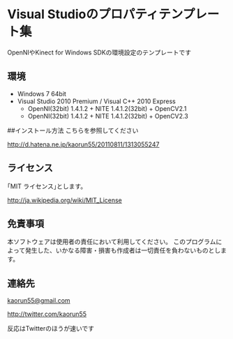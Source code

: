 # Visual Studioのプロパティテンプレート集OpenNIやKinect for Windows SDKの環境設定のテンプレートです## 環境 * Windows 7 64bit * Visual Studio 2010 Premium / Visual C++ 2010 Express    * OpenNI(32bit) 1.4.1.2 + NITE 1.4.1.2(32bit) + OpenCV2.1    * OpenNI(32bit) 1.4.1.2 + NITE 1.4.1.2(32bit) + OpenCV2.3##インストール方法こちらを参照してくださいhttp://d.hatena.ne.jp/kaorun55/20110811/1313055247## ライセンス｢MIT ライセンス｣とします。http://ja.wikipedia.org/wiki/MIT_License## 免責事項本ソフトウェアは使用者の責任において利用してください。このプログラムによって発生した、いかなる障害・損害も作成者は一切責任を負わないものとします。## 連絡先kaorun55@gmail.comhttp://twitter.com/kaorun55反応はTwitterのほうが速いです